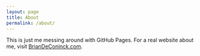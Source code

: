 ```yaml
---
layout: page
title: About
permalink: /about/
---
```


This is just me messing around with GitHub Pages. For a real website about me, visit [BrianDeConinck.com](http://www.briandeconinck.com/).
